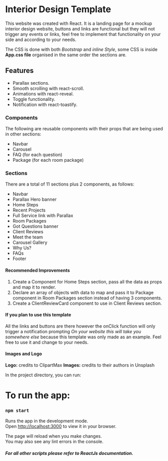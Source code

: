 # Interior Design Template

This website was created with React. It is a landing page for a mockup interior design website, buttons and links are functional but they will not trigger any events or links, feel free to implement that functionality on your side and according to your needs.

The CSS is done with both _Bootstrap_ and _inline Style_, some CSS is inside **App.css file** organised in the same order the sections are.

## Features

- Parallax sections.
- Smooth scrolling with react-scroll.
- Animations with react-reveal.
- Toggle functionality.
- Notification with react-toastify.

### Components

The following are reusable components with their props that are being used in other sections:

- Navbar
- Carousel
- FAQ (for each question)
- Package (for each room package)

### Sections

There are a total of 11 sections plus 2 components, as follows:

- Navbar
- Parallax Hero banner
- Home Steps
- Recent Projects
- Full Service link with Parallax
- Room Packages
- Got Questions banner
- Client Reviews
- Meet the team
- Carousel Gallery
- Why Us?
- FAQs
- Footer

#### Recommended Improvements

1. Create a Component for Home Steps section, pass all the data as props and map it to render.
2. Declare an array of objects with data to map and pass it to Package component in Room Packages section instead of having 3 components.
3. Create a ClientReviewCard component to use in Client Reviews section.

#### If you plan to use this template

All the links and buttons are there however the onClick function will only trigger a notification prompting _On your website this will take you somewhere else_ because this template was only made as an example. Feel free to use it and change to your needs.

#### Images and Logo

**Logo:** credits to ClipartMax
**Images:** credits to their authors in Unsplash

In the project directory, you can run:

# To run the app:

### `npm start`

Runs the app in the development mode.\
Open [http://localhost:3000](http://localhost:3000) to view it in your browser.

The page will reload when you make changes.\
You may also see any lint errors in the console.

##### For all other scripts please refer to ReactJs documentation.
